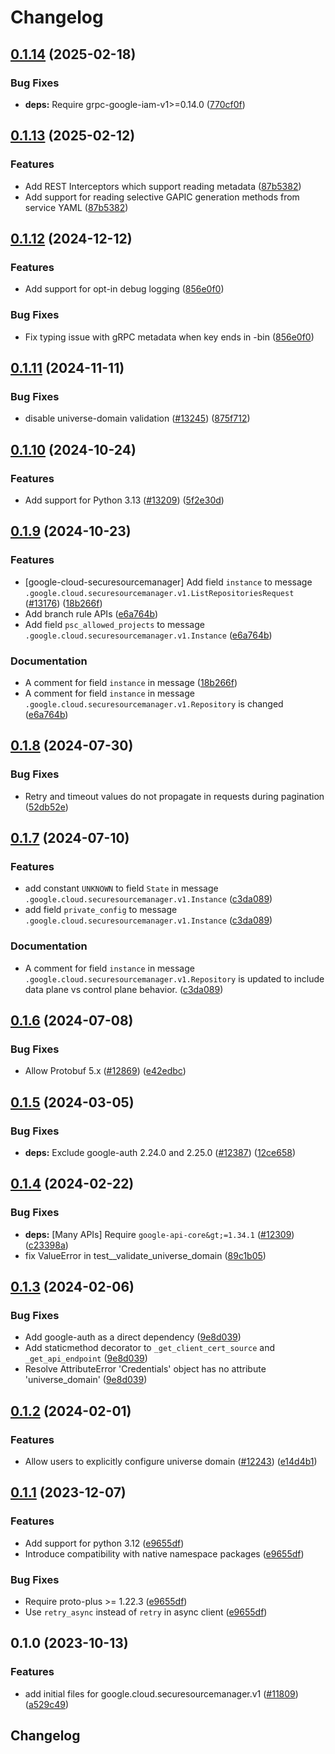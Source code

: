 # Changelog

## [0.1.14](https://github.com/googleapis/google-cloud-python/compare/google-cloud-securesourcemanager-v0.1.13...google-cloud-securesourcemanager-v0.1.14) (2025-02-18)


### Bug Fixes

* **deps:** Require grpc-google-iam-v1&gt;=0.14.0 ([770cf0f](https://github.com/googleapis/google-cloud-python/commit/770cf0f31125586a8622e9639f6d24c1bafa9b31))

## [0.1.13](https://github.com/googleapis/google-cloud-python/compare/google-cloud-securesourcemanager-v0.1.12...google-cloud-securesourcemanager-v0.1.13) (2025-02-12)


### Features

* Add REST Interceptors which support reading metadata ([87b5382](https://github.com/googleapis/google-cloud-python/commit/87b5382a05b7a0c9faeabaf3e2baa6f05c88bb8e))
* Add support for reading selective GAPIC generation methods from service YAML ([87b5382](https://github.com/googleapis/google-cloud-python/commit/87b5382a05b7a0c9faeabaf3e2baa6f05c88bb8e))

## [0.1.12](https://github.com/googleapis/google-cloud-python/compare/google-cloud-securesourcemanager-v0.1.11...google-cloud-securesourcemanager-v0.1.12) (2024-12-12)


### Features

* Add support for opt-in debug logging ([856e0f0](https://github.com/googleapis/google-cloud-python/commit/856e0f07bd5212d60ad64be4c16ac8fafd07850b))


### Bug Fixes

* Fix typing issue with gRPC metadata when key ends in -bin ([856e0f0](https://github.com/googleapis/google-cloud-python/commit/856e0f07bd5212d60ad64be4c16ac8fafd07850b))

## [0.1.11](https://github.com/googleapis/google-cloud-python/compare/google-cloud-securesourcemanager-v0.1.10...google-cloud-securesourcemanager-v0.1.11) (2024-11-11)


### Bug Fixes

* disable universe-domain validation  ([#13245](https://github.com/googleapis/google-cloud-python/issues/13245)) ([875f712](https://github.com/googleapis/google-cloud-python/commit/875f712265a36919409964f5ade218330f1d0147))

## [0.1.10](https://github.com/googleapis/google-cloud-python/compare/google-cloud-securesourcemanager-v0.1.9...google-cloud-securesourcemanager-v0.1.10) (2024-10-24)


### Features

* Add support for Python 3.13 ([#13209](https://github.com/googleapis/google-cloud-python/issues/13209)) ([5f2e30d](https://github.com/googleapis/google-cloud-python/commit/5f2e30d62eea6080f5707ee18755f2bb812ad00b))

## [0.1.9](https://github.com/googleapis/google-cloud-python/compare/google-cloud-securesourcemanager-v0.1.8...google-cloud-securesourcemanager-v0.1.9) (2024-10-23)


### Features

* [google-cloud-securesourcemanager] Add field `instance` to message `.google.cloud.securesourcemanager.v1.ListRepositoriesRequest` ([#13176](https://github.com/googleapis/google-cloud-python/issues/13176)) ([18b266f](https://github.com/googleapis/google-cloud-python/commit/18b266f70010b8d233e3a3e9ce97a89caf2e0695))
* Add branch rule APIs ([e6a764b](https://github.com/googleapis/google-cloud-python/commit/e6a764b84fc0529e15c9c1a0721a50809af52369))
* Add field `psc_allowed_projects` to message `.google.cloud.securesourcemanager.v1.Instance` ([e6a764b](https://github.com/googleapis/google-cloud-python/commit/e6a764b84fc0529e15c9c1a0721a50809af52369))


### Documentation

* A comment for field `instance` in message ([18b266f](https://github.com/googleapis/google-cloud-python/commit/18b266f70010b8d233e3a3e9ce97a89caf2e0695))
* A comment for field `instance` in message `.google.cloud.securesourcemanager.v1.Repository` is changed ([e6a764b](https://github.com/googleapis/google-cloud-python/commit/e6a764b84fc0529e15c9c1a0721a50809af52369))

## [0.1.8](https://github.com/googleapis/google-cloud-python/compare/google-cloud-securesourcemanager-v0.1.7...google-cloud-securesourcemanager-v0.1.8) (2024-07-30)


### Bug Fixes

* Retry and timeout values do not propagate in requests during pagination ([52db52e](https://github.com/googleapis/google-cloud-python/commit/52db52ea05c6883b07956d323fdd1d3029806374))

## [0.1.7](https://github.com/googleapis/google-cloud-python/compare/google-cloud-securesourcemanager-v0.1.6...google-cloud-securesourcemanager-v0.1.7) (2024-07-10)


### Features

* add constant `UNKNOWN` to field `State` in message `.google.cloud.securesourcemanager.v1.Instance` ([c3da089](https://github.com/googleapis/google-cloud-python/commit/c3da0899d77a77b9cb50e1c43e36bc191fe16687))
* add field `private_config` to message `.google.cloud.securesourcemanager.v1.Instance` ([c3da089](https://github.com/googleapis/google-cloud-python/commit/c3da0899d77a77b9cb50e1c43e36bc191fe16687))


### Documentation

* A comment for field `instance` in message `.google.cloud.securesourcemanager.v1.Repository` is updated to include data plane vs control plane behavior. ([c3da089](https://github.com/googleapis/google-cloud-python/commit/c3da0899d77a77b9cb50e1c43e36bc191fe16687))

## [0.1.6](https://github.com/googleapis/google-cloud-python/compare/google-cloud-securesourcemanager-v0.1.5...google-cloud-securesourcemanager-v0.1.6) (2024-07-08)


### Bug Fixes

* Allow Protobuf 5.x ([#12869](https://github.com/googleapis/google-cloud-python/issues/12869)) ([e42edbc](https://github.com/googleapis/google-cloud-python/commit/e42edbcf7f4d8ed66b6645c96a01c55fb8cd7666))

## [0.1.5](https://github.com/googleapis/google-cloud-python/compare/google-cloud-securesourcemanager-v0.1.4...google-cloud-securesourcemanager-v0.1.5) (2024-03-05)


### Bug Fixes

* **deps:** Exclude google-auth 2.24.0 and 2.25.0 ([#12387](https://github.com/googleapis/google-cloud-python/issues/12387)) ([12ce658](https://github.com/googleapis/google-cloud-python/commit/12ce658210f148eb93d9ff501568fb6f88e77f18))

## [0.1.4](https://github.com/googleapis/google-cloud-python/compare/google-cloud-securesourcemanager-v0.1.3...google-cloud-securesourcemanager-v0.1.4) (2024-02-22)


### Bug Fixes

* **deps:** [Many APIs] Require `google-api-core&gt;=1.34.1` ([#12309](https://github.com/googleapis/google-cloud-python/issues/12309)) ([c23398a](https://github.com/googleapis/google-cloud-python/commit/c23398a48d23d48e7f96971dd504ff184841666b))
* fix ValueError in test__validate_universe_domain ([89c1b05](https://github.com/googleapis/google-cloud-python/commit/89c1b054f321b90ab4eed0139a3a2a79c369730d))

## [0.1.3](https://github.com/googleapis/google-cloud-python/compare/google-cloud-securesourcemanager-v0.1.2...google-cloud-securesourcemanager-v0.1.3) (2024-02-06)


### Bug Fixes

* Add google-auth as a direct dependency ([9e8d039](https://github.com/googleapis/google-cloud-python/commit/9e8d0399c488cb5125d3144ad4a8e25794c123fb))
* Add staticmethod decorator to `_get_client_cert_source` and `_get_api_endpoint` ([9e8d039](https://github.com/googleapis/google-cloud-python/commit/9e8d0399c488cb5125d3144ad4a8e25794c123fb))
* Resolve AttributeError 'Credentials' object has no attribute 'universe_domain' ([9e8d039](https://github.com/googleapis/google-cloud-python/commit/9e8d0399c488cb5125d3144ad4a8e25794c123fb))

## [0.1.2](https://github.com/googleapis/google-cloud-python/compare/google-cloud-securesourcemanager-v0.1.1...google-cloud-securesourcemanager-v0.1.2) (2024-02-01)


### Features

* Allow users to explicitly configure universe domain ([#12243](https://github.com/googleapis/google-cloud-python/issues/12243)) ([e14d4b1](https://github.com/googleapis/google-cloud-python/commit/e14d4b13a883876a420c498a044dc34ea5122629))

## [0.1.1](https://github.com/googleapis/google-cloud-python/compare/google-cloud-securesourcemanager-v0.1.0...google-cloud-securesourcemanager-v0.1.1) (2023-12-07)


### Features

* Add support for python 3.12 ([e9655df](https://github.com/googleapis/google-cloud-python/commit/e9655dff9f393bf3382c668ea2a31dd3332ed192))
* Introduce compatibility with native namespace packages ([e9655df](https://github.com/googleapis/google-cloud-python/commit/e9655dff9f393bf3382c668ea2a31dd3332ed192))


### Bug Fixes

* Require proto-plus &gt;= 1.22.3 ([e9655df](https://github.com/googleapis/google-cloud-python/commit/e9655dff9f393bf3382c668ea2a31dd3332ed192))
* Use `retry_async` instead of `retry` in async client ([e9655df](https://github.com/googleapis/google-cloud-python/commit/e9655dff9f393bf3382c668ea2a31dd3332ed192))

## 0.1.0 (2023-10-13)


### Features

* add initial files for google.cloud.securesourcemanager.v1 ([#11809](https://github.com/googleapis/google-cloud-python/issues/11809)) ([a529c49](https://github.com/googleapis/google-cloud-python/commit/a529c49cad105407f95b7d524e0e1713f6902a85))

## Changelog
